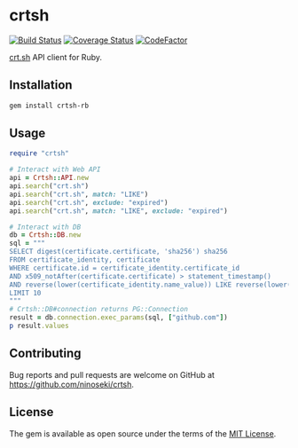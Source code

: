 # crtsh

[![Build Status](https://travis-ci.com/ninoseki/crtsh.svg?branch=master)](https://travis-ci.com/ninoseki/crtsh)
[![Coverage Status](https://coveralls.io/repos/github/ninoseki/crtsh/badge.svg?branch=master)](https://coveralls.io/github/ninoseki/crtsh?branch=master)
[![CodeFactor](https://www.codefactor.io/repository/github/ninoseki/crtsh/badge)](https://www.codefactor.io/repository/github/ninoseki/crtsh)

[crt.sh](https://crt.sh) API client for Ruby.

## Installation

```bash
gem install crtsh-rb
```

## Usage

```ruby
require "crtsh"

# Interact with Web API
api = Crtsh::API.new
api.search("crt.sh")
api.search("crt.sh", match: "LIKE")
api.search("crt.sh", exclude: "expired")
api.search("crt.sh", match: "LIKE", exclude: "expired")

# Interact with DB
db = Crtsh::DB.new
sql = """
SELECT digest(certificate.certificate, 'sha256') sha256
FROM certificate_identity, certificate
WHERE certificate.id = certificate_identity.certificate_id
AND x509_notAfter(certificate.certificate) > statement_timestamp()
AND reverse(lower(certificate_identity.name_value)) LIKE reverse(lower($1))
LIMIT 10
"""
# Crtsh::DB#connection returns PG::Connection
result = db.connection.exec_params(sql, ["github.com"])
p result.values
```

## Contributing

Bug reports and pull requests are welcome on GitHub at https://github.com/ninoseki/crtsh.

## License

The gem is available as open source under the terms of the [MIT License](https://opensource.org/licenses/MIT).
